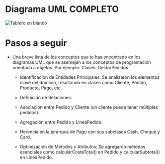 # Diagrama UML COMPLETO

![Tablero en blanco](https://github.com/user-attachments/assets/6c65d522-3743-48c4-bcb6-4bd0c41f82d1)

# Pasos a seguir
- Una breve lista de los conceptos que te has encontrado en los diagramas UML que se asemejan a los conceptos de programación orientada a objetos. Por ejemplo: Clases: GestorPedidos
  - Identificación de Entidades Principales: Se analizaron los elementos clave del dominio, resultando en clases como Cliente, Pedido, Producto, Pago, etc.

  - Definición de Relaciones:

  - Asociación entre Pedido y Cliente (un cliente puede tener múltiples pedidos).

  - Agregación entre Pedido y LineaPedido.

  - Herencia en la jerarquía de Pago con sus subclases Cash, Cheque y Card.

  - Optimización de Métodos y Atributos: Se agregaron métodos esenciales como calcularCosteTotal() en Pedido y calcularSubtotal() en LineaPedido.
